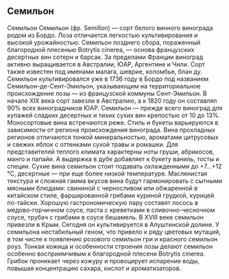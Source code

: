 ## Семильон 

Семильон
Семильoн (фр. Semillon) — сорт белого винного винограда родом из Бордо. Лоза отличается легкостью культивирования и высокой урожайностью. Семильон позднего сбора, пораженный благородной плесенью Botrytis cinerea, — основа французских десертных вин сотерн и барсак. За пределами Франции виноград активно выращивается в Австралии, ЮАР, Аргентине и Чили. Сорт также известен под именами малага, шеврие, коломбье, блан ду.
Семильон культивировался уже в 1736 году в Бордо под названием Семильон-де-Сент-Эмильон, указывающим на территориальное происхождение лозы — из французской коммуны Сент-Эмильон. В начале XIX века сорт завезли в Австралию, а к 1820 году он составлял 90% всех виноградников ЮАР.
Семильон — прежде всего виноград для купажей сладких десертных и тихих сухих вин крепостью от 10 до 13%. Моносортовые вина встречаются реже. Стиль и букеты варьируются в зависимости от региона происхождения винограда. Вина прохладных регионов отличаются тонкой минеральностью, ароматами цитрусовых и свежих яблок с оттенками сухой травы и ромашки. Для представителей теплого климата характерны ноты груши, абрикосов, манго и папайи. А выдержка в дубе добавляет к букету ваниль, тосты и специи.
Сухие вина семильон стоит подавать охлажденными до +7...+12 °C, десертные — при еще более низкой температуре.
Маслянистая текстура и сложная гамма вкусов вина будут гармонировать с сытными мясными блюдами: свининой с черносливом или обжаренной в китайском стиле, фаршированной грибами куриной грудкой, курицей по-тайски. Хорошую гастрономическую пару составят лосось в медово-горчичном соусе, паста с креветками в сливочно-чесночном соусе, трубач с грибами в соусе бешамель.
В XVIII веке семильон привезли в Крым. Сегодня он культивируется в Алуштинской долине.
У семильона нестабильный геном, что привело к ряду цветовых мутаций, в том числе к появлению розового семильон гри и красного семильон роуз.
Тонкая кожица и особенности строения лозы делают семильон особенно восприимчивым к благородной плесени Botrytis cinerea. Грибок проникает через кожуру и провоцирует испарение воды, повышая концентрацию сахара, кислот и ароматизаторов.
